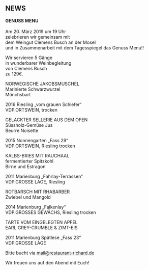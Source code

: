 ## NEWS

**GENUSS MENU**    
<br>
Am 20. März 2019 um 19 Uhr  
zelebrieren wir gemeinsam mit  
dem Weingut Clemens Busch an der Mosel  
und in Zusammenarbeit mit dem Tagesspiegel
das Genuss Menu!!  

Wir servieren 5 Gänge  
in wunderbarer Weinbegleitung  
von Clemens Busch  
zu 129€.  
  
NORWEGISCHE JAKOBSMUSCHEL  
Marinierte Schwarzwurzel  
Mönchsbart  
  
2016 Riesling „vom grauen Schiefer“  
VDP.ORTSWEIN, trocken  
  
  
  
GELACKTER SELLERIE AUS DEM OFEN  
Süssholz-Gemüse Jus  
Beurre Noisette  
  
2015 Nonnengarten „Fass 29“   
VDP.ORTSWEIN, Riesling trocken  
  
  
  
KALBS-BRIES MIT RAUCHAAL  
fermentierter Spitzkohl  
Birne und Estragon  
  
2011 Marienburg „Fahrlay-Terrassen“  
VDP.GROSSE LAGE, Riesling  
  
  
  
ROTBARSCH MIT RHABARBER  
Zwiebel und Mangold  
  
2014 Marienburg „Falkenlay“  
VDP.GROSSES GEWÄCHS, Riesling trocken  
  
  
  
TARTE VOM EINGELEGTEN APFEL  
EARL GREY-CRUMBLE & ZIMT-EIS  
  
2011 Marienburg Spätlese „Fass 23“  
VDP.GROSSE LAGE  
  
   
    
Bitte bucht via mail@restaurant-richard.de   

Wir freuen uns auf den Abend mit Euch!
<br>



